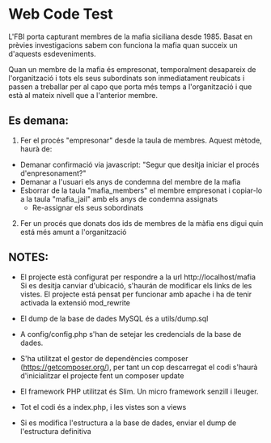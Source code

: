 # Web Code Test #

L'FBI porta capturant membres de la mafia siciliana desde 1985. Basat
en prèvies investigacions sabem con funciona la mafia quan succeix un
d'aquests esdeveniments.

Quan un membre de la mafia és empresonat, temporalment desapareix de
l'organització i tots els seus subordinats son inmediatament reubicats
i passen a treballar per al capo que porta més temps a l'organització
i que està al mateix nivell que a l'anterior membre.

## Es demana: ##

1) Fer el procés "empresonar" desde la taula de membres. Aquest
mètode, haurà de:

- Demanar confirmació via javascript: "Segur que desitja iniciar el
procés d'enpresonament?"
- Demanar a l'usuari els anys de condemna del membre de la mafia
- Esborrar de la taula "mafia_members" el membre empresonat i
copiar-lo a la taula "mafia_jail" amb els anys de condemna assignats
  - Re-assignar els seus sobordinats

2) Fer un procés que donats dos ids de membres de la màfia ens digui
quin está més amunt a l'organització


## NOTES: ##

- El projecte està configurat per respondre a la url http://localhost/mafia
Si es desitja canviar d'ubicació, s'haurán de modificar els links de les vistes.
El projecte está pensat per funcionar amb apache i ha de tenir activada la extensió mod_rewrite

- El dump de la base de dades MySQL és a utils/dump.sql

- A config/config.php s'han de setejar les credencials de la base de dades.

- S'ha utilitzat el gestor de dependències composer (https://getcomposer.org/), per tant
 un cop descarregat el codi s'haurà d'inicialitzar el projecte fent un composer update
 
- El framework PHP utilitzat és Slim. Un micro framework senzill i lleuger.
 
- Tot el codi és a index.php, i les vistes son a views 

- Si es modifica l'estructura a la base de dades, enviar el dump de l'estructura definitiva
